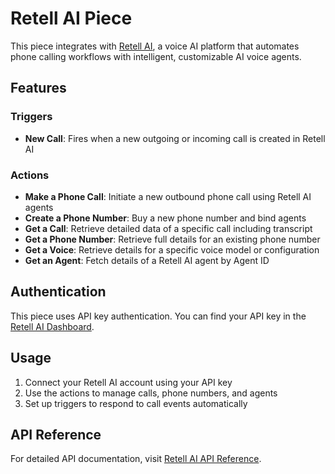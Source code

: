 # Retell AI Piece

This piece integrates with [Retell AI](https://retellai.com), a voice AI platform that automates phone calling workflows with intelligent, customizable AI voice agents.

## Features

### Triggers
- **New Call**: Fires when a new outgoing or incoming call is created in Retell AI

### Actions
- **Make a Phone Call**: Initiate a new outbound phone call using Retell AI agents
- **Create a Phone Number**: Buy a new phone number and bind agents
- **Get a Call**: Retrieve detailed data of a specific call including transcript
- **Get a Phone Number**: Retrieve full details for an existing phone number
- **Get a Voice**: Retrieve details for a specific voice model or configuration
- **Get an Agent**: Fetch details of a Retell AI agent by Agent ID

## Authentication

This piece uses API key authentication. You can find your API key in the [Retell AI Dashboard](https://dashboard.retellai.com).

## Usage

1. Connect your Retell AI account using your API key
2. Use the actions to manage calls, phone numbers, and agents
3. Set up triggers to respond to call events automatically

## API Reference

For detailed API documentation, visit [Retell AI API Reference](https://docs.retellai.com/api-references/create-phone-call).
